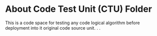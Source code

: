 # About Code Test Unit (CTU) Folder

This is a code space for testing any code logical algorithm
before deployment into it original code source unit. . .
